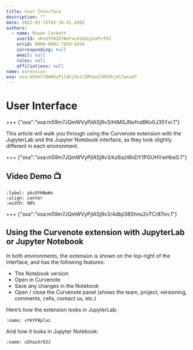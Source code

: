 ```yaml
---
title: User Interface
description: ""
date: 2022-03-15T05:34:41.698Z
authors:
  - name: Rowan Cockett
    userId: vKndfPAZO7WeFxLH1GQcpnXPzfH3
    orcid: 0000-0002-7859-8394
    corresponding: null
    email: null
    roles: null
    affiliations: null
name: extension
oxa: oxa:m59m7JQmWVyPjlASj9v3/QRVqx2VEKdhjmlIwnaU7
---
```


# User Interface

+++ {"oxa":"oxa:m59m7JQmWVyPjlASj9v3/HiMSJNxfnd8Kv0J35Yxi.1"}

This article will walk you through using the Curvenote extension with the JupyterLab and the Jupyter Notebook interface, as they look slightly different in each environment.

+++ {"oxa":"oxa:m59m7JQmWVyPjlASj9v3/kz8azWnDY1PGUHVwHbeS.1"}

## Video Demo 📺

```{iframe} https://www.loom.com/embed/4e1e4150ef7a4a40ad31ebbe541a2f18
:label: yks9YHNwWs
:align: center
:width: 90%
```

+++ {"oxa":"oxa:m59m7JQmWVyPjlASj9v3/4dbji38Shnu2vTCr87nn.1"}

## Using the Curvenote extension with JupyterLab or Jupyter Notebook

In both environments, the extension is shown on the top-right of the interface, and has the following features:

* The Notebook version
* Open in Curvenote
* Save any changes in the Notebook
* Open / close the Curvenote panel (shows the team, project, versioning, comments, cells, contact us, etc.)

Here’s how the extension looks in JupyterLab:

```{figure} images/m59m7JQmWVyPjlASj9v3-NCVsOSsZQQSvqUtMeYAR-v1.png
:name: vYKYP8plaz
```

And how it looks in Jupyter Notebook:

```{figure} images/m59m7JQmWVyPjlASj9v3-iTHC9kpBGPutIaVG91zM-v1.png
:name: u5hazXrO3J
```

